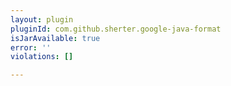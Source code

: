 ```yaml
---
layout: plugin
pluginId: com.github.sherter.google-java-format
isJarAvailable: true
error: ''
violations: []

---
```

